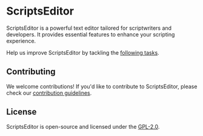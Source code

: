 # ScriptsEditor

ScriptsEditor is a powerful text editor tailored for scriptwriters and developers. 
It provides essential features to enhance your scripting experience.


Help us improve ScriptsEditor by tackling the [following tasks](https://github.com/Axlfc/ScriptsEditor/issues).


## Contributing

We welcome contributions! If you'd like to contribute to ScriptsEditor, please check our [contribution guidelines](CONTRIBUTING.md).

## License

ScriptsEditor is open-source and licensed under the [GPL-2.0](LICENSE).



